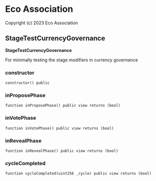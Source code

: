 # Eco Association

Copyright (c) 2023 Eco Association

## StageTestCurrencyGovernance

**StageTestCurrencyGovernance**

For minimally testing the stage modifiers in currency governance

### constructor

  ```solidity
  constructor() public
  ```

### inProposePhase

  ```solidity
  function inProposePhase() public view returns (bool)
  ```

### inVotePhase

  ```solidity
  function inVotePhase() public view returns (bool)
  ```

### inRevealPhase

  ```solidity
  function inRevealPhase() public view returns (bool)
  ```

### cycleCompleted

  ```solidity
  function cycleCompleted(uint256 _cycle) public view returns (bool)
  ```

